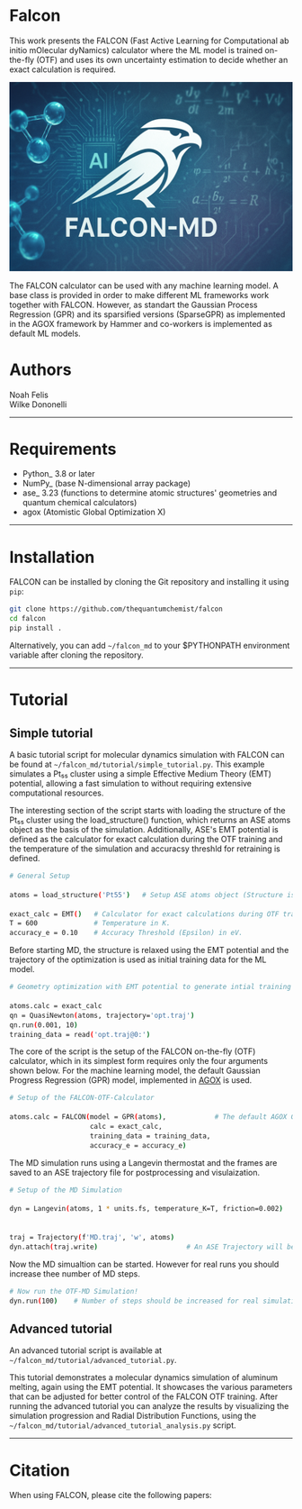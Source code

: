 # Falcon
This work presents the FALCON (Fast Active Learning for Computational ab initio mOlecular dyNamics) calculator where the ML model is trained on-the-fly (OTF) and uses its own uncertainty estimation to decide whether an exact calculation is required. 

![Alt text](FALCON_MD.png?raw=true "FALCON")

The FALCON calculator can be used with any machine learning model. A base class is provided in order to make different ML frameworks work together with FALCON.
However, as standart the Gaussian Process Regression (GPR) and its sparsified versions (SparseGPR) as implemented in the AGOX framework by Hammer and co-workers is implemented as default ML models.


# Authors
Noah Felis  
Wilke Dononelli

------------

# Requirements
* Python_ 3.8 or later
* NumPy_ (base N-dimensional array package)
* ase_ 3.23 (functions to determine atomic structures' geometries and quantum chemical calculators)
* agox (Atomistic Global Optimization X)

------------

# Installation
FALCON can be installed by cloning the Git repository and installing it using `pip`:

```bash
git clone https://github.com/thequantumchemist/falcon
cd falcon
pip install .
```

Alternatively, you can add ``~/falcon_md`` to your $PYTHONPATH environment variable after cloning the repository.

------------

# Tutorial
## Simple tutorial
A basic tutorial script for molecular dynamics simulation with FALCON can be found at `~/falcon_md/tutorial/simple_tutorial.py`.
This example simulates a Pt₅₅ cluster using a simple Effective Medium Theory (EMT) potential, allowing a fast simulation to without requiring extensive computational resources.

The interesting section of the script starts with loading the structure of the Pt₅₅ cluster using the load_structure() function, which returns an ASE atoms object as the basis of the simulation.
Additionally,  ASE's EMT potential is defined as the calculator for exact calculation during the OTF training and the temperature of the simulation and accuracsy threshld for retraining is defined.

```bash
# General Setup

atoms = load_structure('Pt55')   # Setup ASE atoms object (Structure is loaded from FALCON's tutorial structures.)

exact_calc = EMT()   # Calculator for exact calculations during OTF training.
T = 600              # Temperature in K.
accuracy_e = 0.10    # Accuracy Threshold (Epsilon) in eV.
```


Before starting MD, the structure is relaxed using the EMT potential and the trajectory of the optimization is used as initial training data for the ML model.

```bash
# Geometry optimization with EMT potential to generate intial training structures

atoms.calc = exact_calc
qn = QuasiNewton(atoms, trajectory='opt.traj')
qn.run(0.001, 10)
training_data = read('opt.traj@0:')
```

The core of the script is the setup of the FALCON on-the-fly (OTF) calculator, which in its simplest form requires only the four arguments shown below.
For the machine learning model, the default Gaussian Progress Regression (GPR) model, implemented in [AGOX](https://agox.gitlab.io/agox/index.html) is used.

```bash
# Setup of the FALCON-OTF-Calculator

atoms.calc = FALCON(model = GPR(atoms),            # The default AGOX GPR model is used for this simulation.
                    calc = exact_calc,
                    training_data = training_data,
                    accuracy_e = accuracy_e)
```

The MD simulation runs using a Langevin thermostat and the frames are saved to an ASE trajectory file for postprocessing and visulaization.


```bash
# Setup of the MD Simulation

dyn = Langevin(atoms, 1 * units.fs, temperature_K=T, friction=0.002)


traj = Trajectory(f'MD.traj', 'w', atoms)
dyn.attach(traj.write)                      # An ASE Trajectory will be written for every frame (can be changed using keyword 'interval=')
```

Now the MD simualtion can be started. However for real runs you should increase thee number of MD steps.
```bash
# Now run the OTF-MD Simulation!
dyn.run(100)    # Number of steps should be increased for real simulations.
```

## Advanced tutorial
An advanced tutorial script is available at `~/falcon_md/tutorial/advanced_tutorial.py`.

This tutorial demonstrates a molecular dynamics simulation of aluminum melting, again using the EMT potential. It showcases the various parameters that can be adjusted for better control of the FALCON OTF training.
After running the advanced tutorial you can analyze the results by visualizing the simulation progression and Radial Distribution Functions, using the `~/falcon_md/tutorial/advanced_tutorial_analysis.py` script. 


------------

# Citation
When using FALCON, please cite the following papers:
